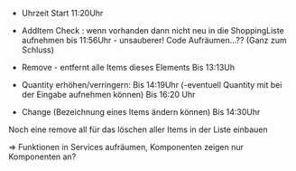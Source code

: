 - Uhrzeit  Start 11:20Uhr
- AddItem Check : wenn vorhanden dann nicht neu in die ShoppingListe aufnehmen
bis 11:56Uhr - unsauberer! Code
Aufräumen…?? (Ganz zum Schluss)

- Remove - entfernt alle Items dieses Elements
Bis 13:13Uh

- Quantity erhöhen/verringern: Bis 14:19Uhr
(-eventuell Quantity mit bei der Eingabe aufnehmen können)
Bis 16:20 Uhr

- Change (Bezeichnung eines Items ändern können)
Bis 14:30Uhr

Noch eine remove all für das löschen aller Items in der Liste einbauen



=> Funktionen in Services aufräumen, Komponenten zeigen nur Komponenten an?
